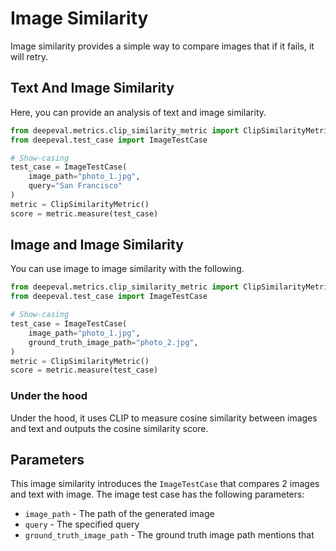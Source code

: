 # Image Similarity

Image similarity provides a simple way to compare images that if it fails, it will retry.


## Text And Image Similarity

Here, you can provide an analysis of text and image similarity.

```python
from deepeval.metrics.clip_similarity_metric import ClipSimilarityMetric
from deepeval.test_case import ImageTestCase

# Show-casing 
test_case = ImageTestCase(
    image_path="photo_1.jpg",
    query="San Francisco"
)
metric = ClipSimilarityMetric()
score = metric.measure(test_case)
```

## Image and Image Similarity

You can use image to image similarity with the following.

```python
from deepeval.metrics.clip_similarity_metric import ClipSimilarityMetric
from deepeval.test_case import ImageTestCase

# Show-casing 
test_case = ImageTestCase(
    image_path="photo_1.jpg",
    ground_truth_image_path="photo_2.jpg",
)
metric = ClipSimilarityMetric()
score = metric.measure(test_case)
```

### Under the hood

Under the hood, it uses CLIP to measure cosine similarity between images and text and outputs the cosine similarity score.

## Parameters

This image similarity introduces the `ImageTestCase` that compares 2 images and text with image. The image test case has the following parameters:

- `image_path` - The path of the generated image
- `query` - The specified query
- `ground_truth_image_path` - The ground truth image path mentions that 
